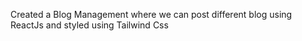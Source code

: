 Created a Blog Management where we can post different blog using ReactJs and styled using Tailwind Css
